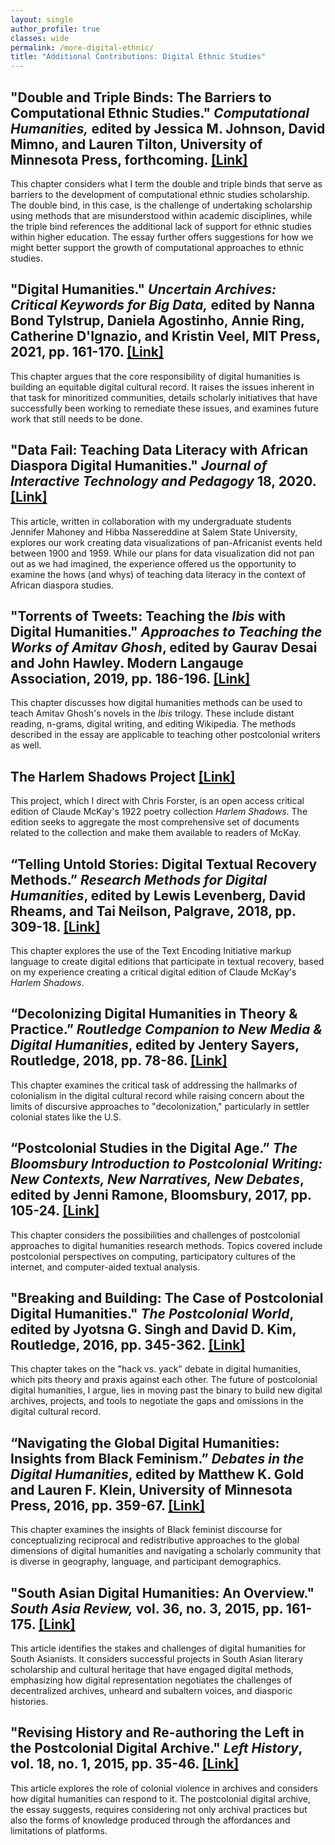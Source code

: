 ```yaml
---
layout: single
author_profile: true
classes: wide
permalink: /more-digital-ethnic/
title: "Additional Contributions: Digital Ethnic Studies"
---
```


## **"Double and Triple Binds: The Barriers to Computational Ethnic Studies." _Computational Humanities,_ edited by Jessica M. Johnson, David Mimno, and Lauren Tilton, University of Minnesota Press, forthcoming. [[Link]](https://dhdebates.gc.cuny.edu/projects/computational-humanities)**

This chapter considers what I term the double and triple binds that serve as barriers to the development of computational ethnic studies scholarship. The double bind, in this case, is the challenge of undertaking scholarship using methods that are misunderstood within academic disciplines, while the triple bind references the additional lack of support for ethnic studies within higher education. The essay further offers suggestions for how we might better support the growth of computational approaches to ethnic studies.

## **"Digital Humanities." _Uncertain Archives: Critical Keywords for Big Data,_ edited by Nanna Bond Tylstrup, Daniela Agostinho, Annie Ring, Catherine D'Ignazio, and Kristin Veel, MIT Press, 2021, pp. 161-170. [[Link]](https://mitpress.mit.edu/books/uncertain-archives)**

This chapter argues that the core responsibility of digital humanities is building an equitable digital cultural record. It raises the issues inherent in that task for minoritized communities, details scholarly initiatives that have successfully been working to remediate these issues, and examines future work that still needs to be done.

## **"Data Fail: Teaching Data Literacy with African Diaspora Digital Humanities." _Journal of Interactive Technology and Pedagogy_ 18, 2020. [[Link]](https://jitp.commons.gc.cuny.edu/data-fail-teaching-data-literacy-with-african-diaspora-digital-humanities/)**

This article, written in collaboration with my undergraduate students Jennifer Mahoney and Hibba Nassereddine at Salem State University, explores our work creating data visualizations of pan-Africanist events held between 1900 and 1959. While our plans for data visualization did not pan out as we had imagined, the experience offered us the opportunity to examine the hows (and whys) of teaching data literacy in the context of African diaspora studies.

## **"Torrents of Tweets: Teaching the _Ibis_ with Digital Humanities." _Approaches to Teaching the Works of Amitav Ghosh_, edited by Gaurav Desai and John Hawley. Modern Langauge Association, 2019, pp. 186-196. [[Link]](https://www.mla.org/Publications/Bookstore/Approaches-to-Teaching-World-Literature/Approaches-to-Teaching-the-Works-of-Amitav-Ghosh)**

This chapter discusses how digital humanities methods can be used to teach Amitav Ghosh's novels in the _Ibis_ trilogy. These include distant reading, n-grams, digital writing, and editing Wikipedia. The methods described in the essay are applicable to teaching other postcolonial writers as well.

## **The Harlem Shadows Project [[Link]](http://harlemshadows.org)**

This project, which I direct with Chris Forster, is an open access critical edition of Claude McKay's 1922 poetry collection _Harlem Shadows_. The edition seeks to aggregate the most comprehensive set of documents related to the collection and make them available to readers of McKay.

## **“Telling Untold Stories: Digital Textual Recovery Methods.” _Research Methods for Digital Humanities_, edited by Lewis Levenberg, David Rheams, and Tai Neilson, Palgrave, 2018, pp. 309-18. [[Link]](https://www.palgrave.com/us/book/9783319967127)**

This chapter explores the use of the Text Encoding Initiative markup language to create digital editions that participate in textual recovery, based on my experience creating a critical digital edition of Claude McKay's _Harlem Shadows_.

## **“Decolonizing Digital Humanities in Theory & Practice.” _Routledge Companion to New Media & Digital Humanities_, edited by Jentery Sayers, Routledge, 2018, pp. 78-86. [[Link]](https://digitalcommons.salemstate.edu/english_facpub/7)**

This chapter examines the critical task of addressing the hallmarks of colonialism in the digital cultural record while raising concern about the limits of discursive approaches to "decolonization," particularly in settler colonial states like the U.S.

## **“Postcolonial Studies in the Digital Age.” _The Bloomsbury Introduction to Postcolonial Writing: New Contexts, New Narratives, New Debates_, edited by Jenni Ramone, Bloomsbury, 2017, pp. 105-24. [[Link]](https://www.bloomsbury.com/uk/the-bloomsbury-introduction-to-postcolonial-writing-9781474240109/)**

This chapter considers the possibilities and challenges of postcolonial approaches to digital humanities research methods. Topics covered include postcolonial perspectives on computing, participatory cultures of the internet, and computer-aided textual analysis.

## **"Breaking and Building: The Case of Postcolonial Digital Humanities." _The Postcolonial World_, edited by Jyotsna G. Singh and David D. Kim, Routledge, 2016, pp. 345-362. [[Link]](https://www.routledge.com/The-Postcolonial-World/Singh-Kim/p/book/9781138778078)**

This chapter takes on the "hack vs. yack" debate in digital humanities, which pits theory and praxis against each other. The future of postcolonial digital humanities, I argue, lies in moving past the binary to build new digital archives, projects, and tools to negotiate the gaps and omissions in the digital cultural record.

## **“Navigating the Global Digital Humanities: Insights from Black Feminism.” _Debates in the Digital Humanities_, edited by Matthew K. Gold and Lauren F. Klein, University of Minnesota Press, 2016, pp. 359-67. [[Link]](http://dhdebates.gc.cuny.edu/debates/text/80)**

This chapter examines the insights of Black feminist discourse for conceptualizing reciprocal and redistributive approaches to the global dimensions of digital humanities and navigating a scholarly community that is diverse in geography, language, and participant demographics.

## **"South Asian Digital Humanities: An Overview." _South Asia Review,_ vol. 36, no. 3, 2015, pp. 161-175. [[Link]](https://www.tandfonline.com/doi/pdf/10.1080/02759527.2015.11933040)**

This article identifies the stakes and challenges of digital humanities for South Asianists. It considers successful projects in South Asian literary scholarship and cultural heritage that have engaged digital methods, emphasizing how digital representation negotiates the challenges of decentralized archives, unheard and subaltern voices, and diasporic histories.

## **"Revising History and Re-authoring the Left in the Postcolonial Digital Archive." _Left History_, vol. 18, no. 1, 2015, pp. 35-46. [[Link]](https://lh.journals.yorku.ca/index.php/lh/article/view/39310)**

This article explores the role of colonial violence in archives and considers how digital humanities can respond to it. The postcolonial digital archive, the essay suggests, requires considering not only archival practices but also the forms of knowledge produced through the affordances and limitations of platforms.
